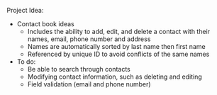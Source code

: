 Project Idea:
- Contact book ideas
  - Includes the ability to add, edit, and delete a contact with their names, email, phone number and address
  - Names are automatically sorted by last name then first name 
  - Referenced by unique ID to avoid conflicts of the same names
- To do:
  - Be able to search through contacts
  - Modifying contact information, such as deleting and editing
  - Field validation (email and phone number)


